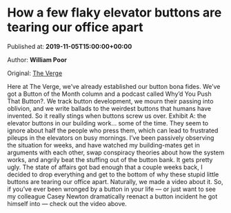 
# How a few flaky elevator buttons are tearing our office apart

Published at: **2019-11-05T15:00:00+00:00**

Author: **William Poor**

Original: [The Verge](https://www.theverge.com/science/2019/11/5/20940967/elevator-buttons-ui-design-human-computer-interaction)

Here at The Verge, we’ve already established our button bona fides. We’ve got a Button of the Month column and a podcast called Why’d You Push That Button?. We track button development, we mourn their passing into oblivion, and we write ballads to the weirdest buttons that humans have invented.
So it really stings when buttons screw us over.
Exhibit A: the elevator buttons in our building work... some of the time. They seem to ignore about half the people who press them, which can lead to frustrated pileups in the elevators on busy mornings. I’ve been passively observing the situation for weeks, and have watched my building-mates get in arguments with each other, swap conspiracy theories about how the system works, and angrily beat the stuffing out of the button bank. It gets pretty ugly.
The state of affairs got bad enough that a couple weeks back, I decided to drop everything and get to the bottom of why these stupid little buttons are tearing our office apart. Naturally, we made a video about it. So, if you’ve ever been wronged by a button in your life — or just want to see my colleague Casey Newton dramatically reenact a button incident he got himself into — check out the video above.
